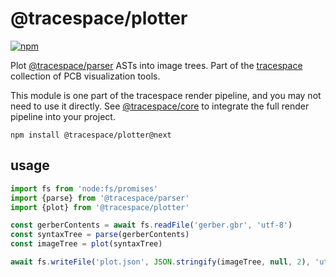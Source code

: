 # @tracespace/plotter

[![npm][npm badge]][npm package]

Plot [@tracespace/parser][] ASTs into image trees. Part of the [tracespace][] collection of PCB visualization tools.

This module is one part of the tracespace render pipeline, and you may not need to use it directly. See [@tracespace/core][] to integrate the full render pipeline into your project.

```shell
npm install @tracespace/plotter@next
```

[tracespace]: https://github.com/tracespace/tracespace
[@tracespace/parser]: ../parser
[@tracespace/core]: ../core
[npm package]: https://www.npmjs.com/package/@tracespace/plotter/v/next
[npm badge]: https://img.shields.io/npm/v/@tracespace/plotter/next?style=flat-square

## usage

```js
import fs from 'node:fs/promises'
import {parse} from '@tracespace/parser'
import {plot} from '@tracespace/plotter'

const gerberContents = await fs.readFile('gerber.gbr', 'utf-8')
const syntaxTree = parse(gerberContents)
const imageTree = plot(syntaxTree)

await fs.writeFile('plot.json', JSON.stringify(imageTree, null, 2), 'utf-8')
```
